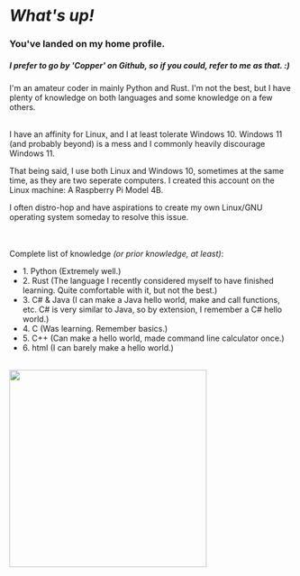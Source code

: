 # ***What's up!***

### You've landed on my home profile.

##### I prefer to go by *'Copper'* on Github, so if you could, refer to me as that. :)

I'm an amateur coder in mainly Python and Rust. I'm not the best, but I have plenty of knowledge on both languages and some knowledge on a few others.<br><br>

I have an affinity for Linux, and I at least tolerate Windows 10. Windows 11 (and probably beyond) is a mess and I commonly heavily discourage Windows 11.

That being said, I use both Linux and Windows 10, sometimes at the same time, as they are two seperate computers. I created this account on the Linux machine: A Raspberry Pi Model 4B.

I often distro-hop and have aspirations to create my own Linux/GNU operating system someday to resolve this issue.<br><br><br>

Complete list of knowledge *(or prior knowledge, at least)*:
- 1\. Python (Extremely well.)
- 2\. Rust (The language I recently considered myself to have finished learning. Quite comfortable with it, but not the best.)
- 3\. C# & Java (I can make a Java hello world, make and call functions, etc. C# is very similar to Java, so by extension, I remember a C# hello world.)
- 4\. C (Was learning. Remember basics.)
- 5\. C++ (Can make a hello world, made command line calculator once.)
- 6\. html (I can barely make a hello world.)
<br><br>

<picture >
  <source
    height=350
    srcset="https://github-readme-stats.vercel.app/api/top-langs/?username=FateUnix29&layout=donut-vertical&theme=github_dark_dimmed"
    media="(prefers-color-scheme: dark)"
  />
  <source
    height=350 
    srcset="https://github-readme-stats.vercel.app/api/top-langs/?username=FateUnix29&layout=donut-vertical"
    media="(prefers-color-scheme: light), (prefers-color-scheme: no-preference)"
  />
  <img height=50 src="https://github-readme-stats.vercel.app/api/top-langs/?username=FateUnix29&layout=donut-vertical&theme=github_dark_dimmed" />
</picture>

<!--
Hey, what are you doing here? Haha, sneaky...
Well, there's not much else to find here. See you around.
-->
